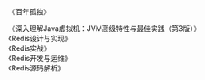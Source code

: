   
《百年孤独》    

《深入理解Java虚拟机：JVM高级特性与最佳实践（第3版）》    
《Redis设计与实现》    
《Redis实战》    
《Redis开发与运维》    
《Redis源码解析》    
